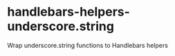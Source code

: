 handlebars-helpers-underscore.string
====================================

Wrap underscore.string functions to Handlebars helpers
